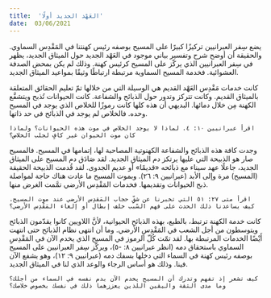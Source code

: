 ```yaml
---
title:  'العَهْد الجديد أولًا'
date:  03/06/2021
---
```


يضع سِفر العبرانيين تركيزًا كبيرًا على المسيح بوصفه رئيس كهنتنا في المَقْدِس السماوي. والحقيقة أن أوضح شرح وتفسير بياني موجود في العَهْد الجديد حول الميثاق الجديد، يظهر في سِفر العبرانيين الذي يركّز على المسيح كرئيس كهنة. وذلك لم يكن بمحض الصدفة العشوائية. فخدمة المسيح السماوية مرتبطة ارتباطًا وثيقًا بمواعيد الميثاق الجديد.

كانت خدمات مَقْدِس العَهْد القديم هي الوسيلة التي من خلالها تمّ تعليم الحقائق المتعلقة بالميثاق القديم. وكانت تتركز وتدور حول الذبائح والشفاعة. كانت الحيوانات تُذبح ويتشفَّع الكهنة مِن خلال دمائها. البديهي أن هذه كلها كانت رموزًا للخلاص الذي يوجد في المسيح وحده. فالخلاص لم يوجد في الذبائح في حد ذاتها.

`اقرأ عبرانيين ١٠: ٤. لماذا لا يوجد الخلاص في موت هذه الحيوانات؟ ولماذا كان موت الحيوان غير كافٍ لجلب الخلاص؟`

وجدت كافة هذه الذبائح والشفاعة الكهنوتية المصاحبة لها، إتمامها في المسيح. فالمسيح صار هو الذبيحة التي عليها يرتكز دم الميثاق الجديد. لقد صَادَق دم المسيح على الميثاق الجديد، جاعلًا عهد سيناء مع ذبائحه «قديمًا» أو عديم الجدوى. لقد قُدمت الذبيحة الحقيقة (المسيح) مرة وإلى الأبد (عبرانيين ٩: ٢٦). وبموت المسيح ما عادت هناك حاجة لمواصلة ذبح الحيوانات وتقديمها. فخدمات المَقْدِس الأرضي تمَّمت الغرض منها.

`اقرأ متى ٢٧: ٥١ التي تخبرنا عن شقِّ حجاب المَقدِس الأرضي عند موت المسيح. كيف يساعدنا ذلك الحدث على فهم السّبب خلف إبطال أو إلغاء المَقْدِس الأرضي؟`

كانت خدمة الكهنة ترتبط، بالطبع، بهذه الذبائح الحيوانية، لأنَّ اللاويين كانوا يقدّمون الذبائح ويتوسطون من أجل الشعب في المَقْدِسِ الأرضي. وما أن انتهى نظام الذبائح حتى انتهت أَيْضًا الخدمات المرتبطة بها. لقد تمّت كُلّ الرموز في المسيح الذي يخدم الآن في المَقْدِسِ السماوي باستحقاق دمه (انظر عبرانيين ٨: -٥)، ويركّز سِفر العبرانيين على المسيح بوصفه رئيس كهنة في السماء التي دخلها بسفك دمه (عبرانيين ٩: ١٢)، وهو يشفع الآن فينا. وذلك هو أساس الرجاء والوعد الذي لنا في الميثاق الجديد.

`كيف تشعر إذ تفهم وتدرك أن المسيح يخدم الآن بدم نفسه في السماء من أجلك؟ وما مدى الثقة واليقين اللذين يعززهما ذلك في نفسك بخصوص خلاصك؟`

